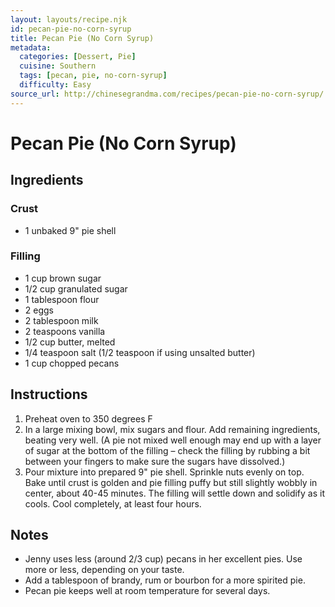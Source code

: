 ```yaml
---
layout: layouts/recipe.njk
id: pecan-pie-no-corn-syrup
title: Pecan Pie (No Corn Syrup)
metadata:
  categories: [Dessert, Pie]
  cuisine: Southern
  tags: [pecan, pie, no-corn-syrup]
  difficulty: Easy
source_url: http://chinesegrandma.com/recipes/pecan-pie-no-corn-syrup/
---
```


# Pecan Pie (No Corn Syrup)

## Ingredients

### Crust
- 1 unbaked 9" pie shell

### Filling
- 1 cup brown sugar
- 1/2 cup granulated sugar
- 1 tablespoon flour
- 2 eggs
- 2 tablespoon milk
- 2 teaspoons vanilla
- 1/2 cup butter, melted
- 1/4 teaspoon salt (1/2 teaspoon if using unsalted butter)
- 1 cup chopped pecans

## Instructions

1. Preheat oven to 350 degrees F
2. In a large mixing bowl, mix sugars and flour. Add remaining ingredients, beating very well. (A pie not mixed well enough may end up with a layer of sugar at the bottom of the filling – check the filling by rubbing a bit between your fingers to make sure the sugars have dissolved.)
3. Pour mixture into prepared 9" pie shell. Sprinkle nuts evenly on top. Bake until crust is golden and pie filling puffy but still slightly wobbly in center, about 40-45 minutes. The filling will settle down and solidify as it cools. Cool completely, at least four hours.

## Notes
- Jenny uses less (around 2/3 cup) pecans in her excellent pies. Use more or less, depending on your taste.
- Add a tablespoon of brandy, rum or bourbon for a more spirited pie.
- Pecan pie keeps well at room temperature for several days.